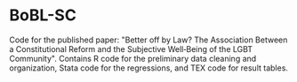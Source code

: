 # BoBL-SC
Code for the published paper: "Better off by Law? The Association Between a Constitutional Reform and the Subjective Well‑Being of the LGBT Community". Contains R code for the preliminary data cleaning and organization, Stata code for the regressions, and TEX code for result tables.
